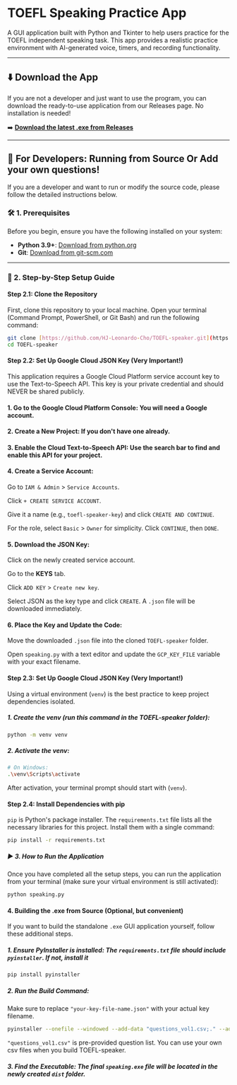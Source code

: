 # TOEFL Speaking Practice App

A GUI application built with Python and Tkinter to help users practice for the TOEFL independent speaking task. This app provides a realistic practice environment with AI-generated voice, timers, and recording functionality.



---

## ⬇️ Download the App

If you are not a developer and just want to use the program, you can download the ready-to-use application from our Releases page. No installation is needed!

➡️ **[Download the latest .exe from Releases](https://github.com/HJ-Leonardo-Cho/TOEFL-speaker/releases)**

---

## 📖 For Developers: Running from Source Or Add your own questions!

If you are a developer and want to run or modify the source code, please follow the detailed instructions below.

### 🛠️ 1. Prerequisites

Before you begin, ensure you have the following installed on your system:
-   **Python 3.9+**: [Download from python.org](https://www.python.org/downloads/)
-   **Git**: [Download from git-scm.com](https://git-scm.com/downloads)

---

### 🚀 2. Step-by-Step Setup Guide

#### Step 2.1: Clone the Repository
First, clone this repository to your local machine. Open your terminal (Command Prompt, PowerShell, or Git Bash) and run the following command:
```bash
git clone [https://github.com/HJ-Leonardo-Cho/TOEFL-speaker.git](https://github.com/HJ-Leonardo-Cho/TOEFL-speaker.git)
cd TOEFL-speaker
```


#### Step 2.2: Set Up Google Cloud JSON Key (Very Important!)
This application requires a Google Cloud Platform service account key to use the Text-to-Speech API. This key is your private credential and should NEVER be shared publicly.

#### 1. Go to the Google Cloud Platform Console: You will need a Google account.

#### 2. Create a New Project: If you don't have one already.

#### 3. Enable the Cloud Text-to-Speech API: Use the search bar to find and enable this API for your project.

#### 4. Create a Service Account:

Go to `IAM & Admin` > `Service Accounts`.

Click `+ CREATE SERVICE ACCOUNT`.

Give it a name (e.g., `toefl-speaker-key`) and click `CREATE AND CONTINUE`.

For the role, select `Basic` > `Owner` for simplicity. Click `CONTINUE`, then `DONE`.

#### 5. Download the JSON Key:

Click on the newly created service account.

Go to the **KEYS** tab.

Click `ADD KEY` > `Create new key`.

Select JSON as the key type and click `CREATE`. A `.json` file will be downloaded immediately.

#### 6. Place the Key and Update the Code:

Move the downloaded `.json` file into the cloned `TOEFL-speaker` folder.

Open `speaking.py` with a text editor and update the `GCP_KEY_FILE` variable with your exact filename.

#### Step 2.3: Set Up Google Cloud JSON Key (Very Important!)
Using a virtual environment (`venv`) is the best practice to keep project dependencies isolated.

##### 1. Create the venv (run this command in the TOEFL-speaker folder):
```bash
python -m venv venv
```

##### 2. Activate the venv:
```bash
# On Windows:
.\venv\Scripts\activate
```
After activation, your terminal prompt should start with (`venv`).


#### Step 2.4: Install Dependencies with pip
`pip` is Python's package installer. The `requirements.txt` file lists all the necessary libraries for this project. Install them with a single command:
```bash
pip install -r requirements.txt
```
##### ▶️ 3. How to Run the Application
Once you have completed all the setup steps, you can run the application from your terminal (make sure your virtual environment is still activated):
```bash
python speaking.py
```
#### 4. Building the .exe from Source (Optional, but convenient)
If you want to build the standalone `.exe` GUI application yourself, follow these additional steps.

##### 1. Ensure PyInstaller is installed: The `requirements.txt` file should include `pyinstaller`. If not, install it
```bash
pip install pyinstaller
```
##### 2. Run the Build Command:
Make sure to replace `"your-key-file-name.json"` with your actual key filename.
```bash
pyinstaller --onefile --windowed --add-data "questions_vol1.csv;." --add-data "your-key-file-name.json;." speaking.py
```
`"questions_vol1.csv"` is pre-provided question list. You can use your own csv files when you build TOEFL-speaker.

##### 3. Find the Executable: The final `speaking.exe` file will be located in the newly created `dist` folder.







